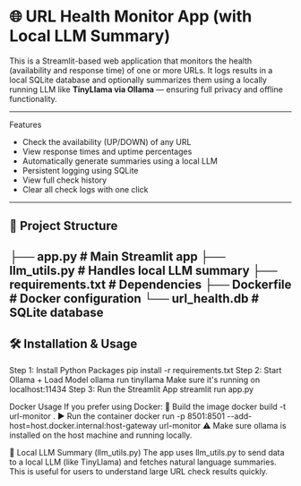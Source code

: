 # 🌐 URL Health Monitor App (with Local LLM Summary)

This is a Streamlit-based web application that monitors the health (availability and response time) of one or more URLs. It logs results in a local SQLite database and optionally summarizes them using a locally running LLM like **TinyLlama via Ollama** — ensuring full privacy and offline functionality.

---

Features

-  Check the availability (UP/DOWN) of any URL
-  View response times and uptime percentages
-  Automatically generate summaries using a local LLM
-  Persistent logging using SQLite
-  View full check history
-  Clear all check logs with one click

---

## 📁 Project Structure


├── app.py # Main Streamlit app
├── llm_utils.py # Handles local LLM summary
├── requirements.txt # Dependencies
├── Dockerfile # Docker configuration
└── url_health.db # SQLite database
---

## 🛠️ Installation & Usage

Step 1: Install Python Packages
pip install -r requirements.txt
Step 2: Start Ollama + Load Model
ollama run tinyllama
Make sure it's running on localhost:11434
Step 3: Run the Streamlit App
streamlit run app.py

Docker Usage 
If you prefer using Docker:
🧱 Build the image
docker build -t url-monitor .
▶️ Run the container
docker run -p 8501:8501 --add-host=host.docker.internal:host-gateway url-monitor
⚠️ Make sure ollama is installed on the host machine and running locally.

🧠 Local LLM Summary (llm_utils.py)
The app uses llm_utils.py to send data to a local LLM (like TinyLlama) and fetches natural language summaries. This is useful for users to understand large URL check results quickly.
